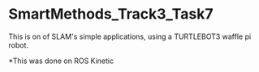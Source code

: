 # SmartMethods_Track3_Task7

This is on of SLAM's simple applications, using a TURTLEBOT3 waffle pi robot.

*This was done on ROS Kinetic
